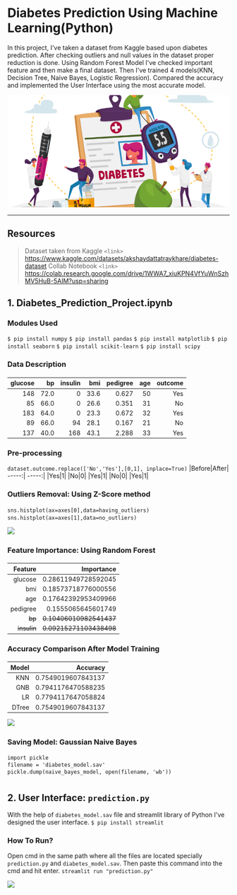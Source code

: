 # Diabetes Prediction Using Machine Learning(Python)
In this project, I've taken a dataset from Kaggle based upon diabetes prediction. After checking outliers and null values in the dataset proper reduction is done. Using Random Forest Model I've checked important feature and then make a final dataset. Then I've trained 4 models(KNN, Decision Tree, Naive Bayes, Logistic Regression). Compared the accuracy and implemented the User Interface using the most accurate model.

![](https://github.com/Subhajit-Ghatak/diabetes_prediction_ML_webApp/blob/master/images/banner.png?raw=true)

---
####
## Resources

> Dataset taken from Kaggle
`<link>` <https://www.kaggle.com/datasets/akshaydattatraykhare/diabetes-dataset>
Collab Notebook 
`<link>` <https://colab.research.google.com/drive/1WWA7_xiuKPN4VfYuWnSzhMV5HuB-5AIM?usp=sharing>
####
## 1. Diabetes_Prediction_Project.ipynb
### Modules Used 

``` $ pip install numpy ```
``` $ pip install pandas ```
``` $ pip install matplotlib ```
``` $ pip install seaborn ```
``` $ pip install scikit-learn ```
``` $ pip install scipy ```

### Data Description  
####
| glucose | bp | insulin | bmi | pedigree |	age | outcome |
 -----:| -----:| -----:| -----:| -----:| -----:| -----:|
| 148 |	72.0 |	0 |	33.6 |	0.627 |	50 |	Yes |
|85	|66.0|	0|	26.6|	0.351|	31|	No|
|183|	64.0|	0|	23.3|	0.672|	32|	Yes|
|89|	66.0|	94|	28.1|	0.167|	21|	No|
|137|	40.0|	168|	43.1|	2.288|	33|	Yes|

### Pre-processing
``` dataset.outcome.replace(['No','Yes'],[0,1], inplace=True) ```
|Before|After|
-----:| -----:| 
|Yes|1|
|No|0|
|Yes|1|
|No|0|
|Yes|1|

### Outliers Removal: Using Z-Score method
``` sns.histplot(ax=axes[0],data=having_outliers) sns.histplot(ax=axes[1],data=no_outliers) ```

![](https://github.com/Subhajit-Ghatak/diabetes_prediction_ML_webApp/blob/master/images/outliers.png?raw=true)
####
### Feature Importance: Using Random Forest
####
|Feature|Importance|
-----:| -----:|
|glucose| 0.28611949728592045|
|bmi | 0.18573718776000556|
|age| 0.17642392953409966|
|pedigree| 0.1555065645601749|
|~~bp~~| ~~0.10406010982541437~~|
|~~insulin~~| ~~0.09215271103438498~~|
####
### Accuracy Comparison After Model Training 
####
|Model|Accuracy|
-----:| -----:|
|KNN|  0.7549019607843137|
|GNB|  0.7941176470588235|
|LR|  0.7794117647058824|
|DTree|  0.7549019607843137|

![](https://github.com/Subhajit-Ghatak/diabetes_prediction_ML_webApp/blob/master/images/accuracy.png?raw=true)
### Saving Model: Gaussian Naive Bayes
``` 
import pickle
filename = 'diabetes_model.sav'
pickle.dump(naive_bayes_model, open(filename, 'wb')) 
```
#
## 2. User Interface: `prediction.py`
With the help of `diabetes_model.sav` file and streamlit library of Python I've designed the user interface.
`$ pip install streamlit`
### How To Run?
Open cmd in the same path where all the files are located specially `prediction.py` and `diabetes_model.sav`. 
Then paste this command into the cmd and hit enter.
`streamlit run "prediction.py"`

![](https://github.com/Subhajit-Ghatak/diabetes_prediction_ML_webApp/blob/master/output.png?raw=true)
